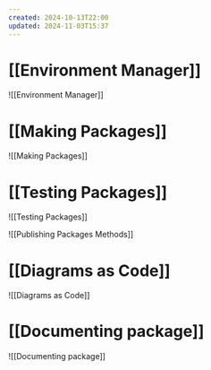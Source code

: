 ```yaml
---
created: 2024-10-13T22:00
updated: 2024-11-03T15:37
---
```


# [[Environment Manager]]
![[Environment Manager]]

# [[Making Packages]]
![[Making Packages]]

# [[Testing Packages]]
![[Testing Packages]]

![[Publishing Packages Methods]]
# [[Diagrams as Code]]
![[Diagrams as Code]]


# [[Documenting package]]
![[Documenting package]]